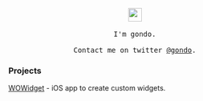 <p align="center">
  <img src="https://user-images.githubusercontent.com/5679180/79618120-0daffb80-80be-11ea-819e-d2b0fa904d07.gif" width="27px">
  <br><br>
  <samp>
    I'm gondo.
    <br><br>
    Contact me on twitter <a href="https://twitter.com/gondo">@gondo</a>.
  </samp>
</p>


### Projects

[WOWidget](https://wowidget.github.com) - iOS app to create custom widgets.

